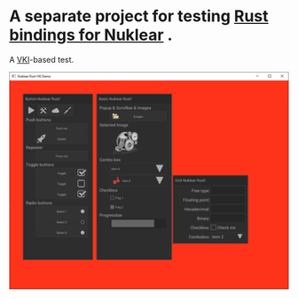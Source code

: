 # A separate project for testing [Rust bindings for Nuklear](https://github.com/snuk182/nuklear-rust) . 
A [VKI](https://github.com/aloucks/vki)-based test.


![screenshot](nuk-vki.png)
